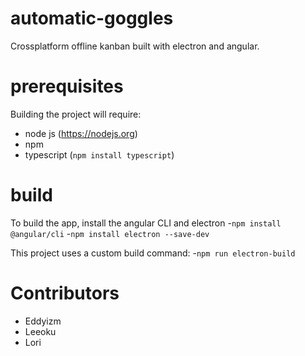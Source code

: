 # automatic-goggles
Crossplatform offline kanban built with electron and angular.

# prerequisites
Building the project will require:
- node js (https://nodejs.org)
- npm
- typescript (`npm install typescript`)

# build
To build the app, install the angular CLI and electron
-`npm install @angular/cli`
-`npm install electron --save-dev`

This project uses a custom build command:
-`npm run electron-build`

# Contributors
* Eddyizm
* Leeoku
* Lori